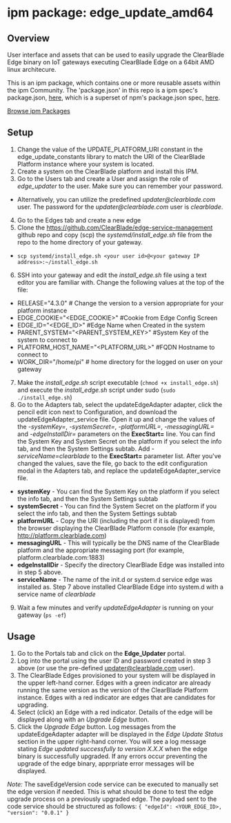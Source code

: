 
# ipm package: edge_update_amd64

## Overview

User interface and assets that can be used to easily upgrade the ClearBlade Edge binary on IoT gateways executing ClearBlade Edge on a 64bit AMD linux architecure.

This is an ipm package, which contains one or more reusable assets within the ipm Community. The 'package.json' in this repo is a ipm spec's package.json, [here](https://docs.clearblade.com/v/3/6-ipm/spec), which is a superset of npm's package.json spec, [here](https://docs.npmjs.com/files/package.json).

[Browse ipm Packages](https://ipm.clearblade.com)

## Setup

1. Change the value of the UPDATE_PLATFORM_URI constant in the edge_update_constants library to match the URI of the ClearBlade Platform instance where your system is located.
2. Create a system on the ClearBlade platform and install this IPM.
3. Go to the Users tab and create a User and assign the role of _edge\_updater_ to the user. Make sure you can remember your password.
  * Alternatively, you can utilize the predefined _updater@clearblade.com_ user. The password for the _updater@clearblade.com_ user is _clearblade_.
4. Go to the Edges tab and create a new edge
5. Clone the https://github.com/ClearBlade/edge-service-management github repo and copy (scp) the _systemd/install\_edge.sh_ file from the repo to the home directory of your gateway.
  * `scp systemd/install_edge.sh <your user id>@<your gateway IP address>:~/install_edge.sh`
6. SSH into your gateway and edit the _install\_edge.sh_ file using a text editor you are familiar with. Change the following values at the top of the file:
  * RELEASE="4.3.0" # Change the version to a version appropriate for your platform instance
  * EDGE_COOKIE="<EDGE_COOKIE>" #Cookie from Edge Config Screen
  * EDGE_ID="<EDGE_ID>" #Edge Name when Created in the system
  * PARENT_SYSTEM="<PARENT_SYSTEM_KEY>" #System Key of the system to connect to
  * PLATFORM_HOST_NAME="<PLATFORM_URL>" #FQDN Hostname to connect to
  * WORK_DIR="/home/pi" # home directory for the logged on user on your gateway
7. Make the _install\_edge.sh_ script executable (`chmod +x install_edge.sh`) and execute the _install\_edge.sh_ script under sudo (`sudo ./install_edge.sh`)
8. Go to the Adapters tab, select the updateEdgeAdapter adapter, click the pencil edit icon next to Configuration, and download the updateEdgeAdapter_service file. Open it up and change the values of the _-systemKey=_, _-systemSecret=_, _-platformURL=_, _-messagingURL=_ and _-edgeInstallDir=_ parameters on the __ExecStart=__ line. You can find the System Key and System Secret on the platform if you select the info tab, and then the System Settings subtab. Add _-serviceName=clearblade_ to the __ExecStart=__ parameter list. After you've changed the values, save the file, go back to the edit configuration modal in the Adapters tab, and replace the updateEdgeAdapter_service file.
  * __systemKey__ - You can find the System Key on the platform if you select the info tab, and then the System Settings subtab
  * __systemSecret__ - You can find the System Secret on the platform if you select the info tab, and then the System Settings subtab
  * __platformURL__ - Copy the URI (including the port if it is displayed) from the browser displaying the ClearBlade Platform console (for example, http://platform.clearblade.com)
  * __messagingURL__ - This will typically be the DNS name of the ClearBlade platform and the appropriate messaging port (for example, platform.clearblade.com:1883)
  * __edgeInstallDir__ - Specify the directory ClearBlade Edge was installed into in step 5 above.
  * __serviceName__ - The name of the init.d or system.d service edge was installed as. Step 7 above installed ClearBlade Edge into system.d with a service name of _clearblade_
9. Wait a few minutes and verify _updateEdgeAdapter_ is running on your gateway (`ps -ef`)

## Usage
1. Go to the Portals tab and click on the __Edge_Updater__ portal. 
2. Log into the portal using the user ID and password created in step 3 above (or use the pre-defined updater@clearblade.com user).
3. The ClearBlade Edges provisioned to your system will be displayed in the upper left-hand corner. Edges with a green indicator are already running the same version as the version of the ClearBlade Platform instance. Edges with a red indicator are edges that are candidates for upgrading.
4. Select (click) an Edge with a red indicator. Details of the edge will be displayed along with an _Upgrade Edge_ button.
5. Click the _Upgrade Edge_ button. Log messages from the updateEdgeAdapter adapter will be displayed in the _Edge Update Status_ section in the upper right-hand corner. You will see a log message stating _Edge updated successfully to version X.X.X_ when the edge binary is successfully upgraded. If any errors occur preventing the upgrade of the edge binary, apprpriate error messages will be displayed.

_Note:_ The saveEdgeVersion code service can be executed to manually set the edge version if needed. This is what should be done to test the edge upgrade process on a previously upgraded edge. The payload sent to the code service should be structured as follows:
  `{
  "edgeId": <YOUR_EDGE_ID>,
  "version": "0.0.1"
}`
